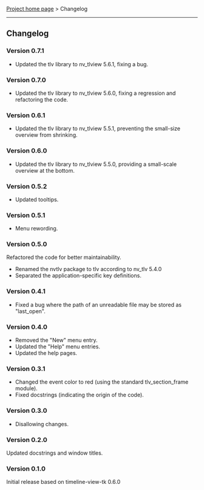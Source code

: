 [Project home page](../) > Changelog

------------------------------------------------------------------------

## Changelog


### Version 0.7.1

- Updated the tlv library to nv_tlview 5.6.1, fixing a bug. 


### Version 0.7.0

- Updated the tlv library to nv_tlview 5.6.0, fixing a regression and refactoring the code. 


### Version 0.6.1

- Updated the tlv library to nv_tlview 5.5.1, preventing the small-size overview from shrinking. 


### Version 0.6.0

- Updated the tlv library to nv_tlview 5.5.0, providing a small-scale overview at the bottom.


### Version 0.5.2

- Updated tooltips.


### Version 0.5.1

- Menu rewording.


### Version 0.5.0

Refactored the code for better maintainability.
- Renamed the nvtlv package to tlv according to nv_tlv 5.4.0
- Separated the application-specific key definitions.


### Version 0.4.1

- Fixed a bug where the path of an unreadable file may be stored as "last_open". 


### Version 0.4.0

- Removed the "New" menu entry. 
- Updated the "Help" menu entries. 
- Updated the help pages.


### Version 0.3.1

- Changed the event color to red (using the standard tlv_section_frame module).
- Fixed docstrings (indicating the origin of the code).


### Version 0.3.0

- Disallowing changes.


### Version 0.2.0

Updated docstrings and window titles.


### Version 0.1.0

Initial release based on timeline-view-tk 0.6.0